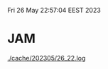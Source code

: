 Fri 26 May 22:57:04 EEST 2023
# JAM
<a href='./cache/202305/26_22.log'>./cache/202305/26_22.log</a>
